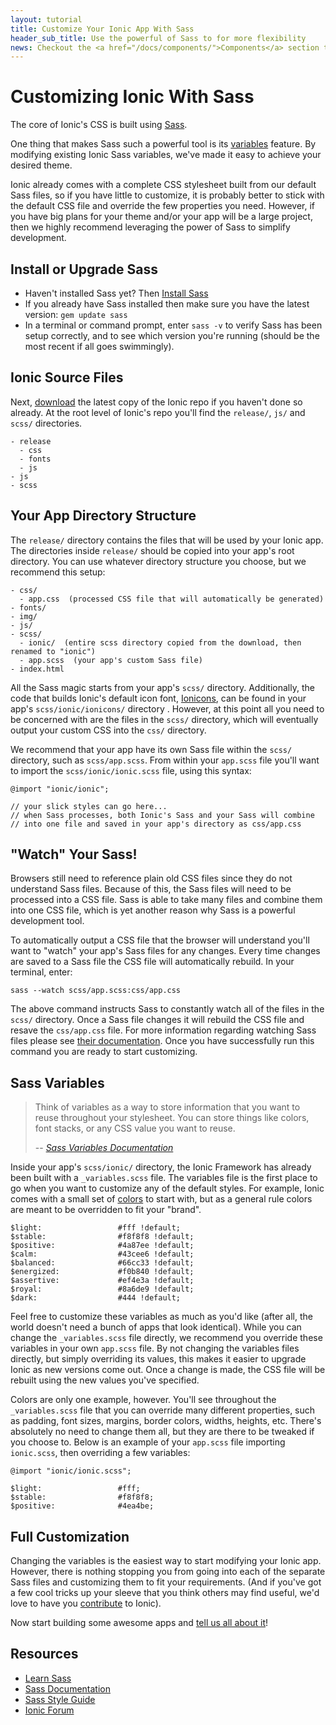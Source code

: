 ```yaml
---
layout: tutorial
title: Customize Your Ionic App With Sass
header_sub_title: Use the powerful of Sass to for more flexibility
news: Checkout the <a href="/docs/components/">Components</a> section to see what Ionic already has
---
```


Customizing Ionic With Sass
====

The core of Ionic's CSS is built using [Sass](http://sass-lang.com/).

One thing that makes Sass such a powerful tool is its [variables](http://sass-lang.com/guide#variables) feature. By modifying existing Ionic Sass variables, we've made it easy to achieve your desired theme.

Ionic already comes with a complete CSS stylesheet built from our default Sass files, so if you have little to customize, it is probably better to stick with the default CSS file and override the few properties you need. However, if you have big plans for your theme and/or your app will be a large project, then we highly recommend leveraging the power of Sass to simplify development.


## Install or Upgrade Sass

- Haven't installed Sass yet? Then [Install Sass](http://Sass-lang.com/install)
- If you already have Sass installed then make sure you have the latest version: `gem update sass`
- In a terminal or command prompt, enter `sass -v` to verify Sass has been setup correctly, and to see which version you're running (should be the most recent if all goes swimmingly).


## Ionic Source Files

Next, [download](https://github.com/driftyco/ionic/releases) the latest copy of the Ionic repo if you haven't done so already. At the root level of Ionic's repo you'll find the `release/`, `js/` and `scss/` directories.

    - release
      - css
      - fonts
      - js
    - js
    - scss

## Your App Directory Structure

The `release/` directory contains the files that will be used by your Ionic app. The directories inside `release/` should be copied into your app's root directory. You can use whatever directory structure you choose, but we recommend this setup:

    - css/
      - app.css  (processed CSS file that will automatically be generated)
    - fonts/
    - img/
    - js/
    - scss/
      - ionic/  (entire scss directory copied from the download, then renamed to "ionic")
      - app.scss  (your app's custom Sass file)
    - index.html

All the Sass magic starts from your app's `scss/` directory. Additionally, the code that builds Ionic's default icon font, [Ionicons](http://ionicons.com/), can be found in your app's `scss/ionic/ionicons/` directory . However, at this point all you need to be concerned with are the files in the `scss/` directory, which will eventually output your custom CSS into the `css/` directory.

We recommend that your app have its own Sass file within the `scss/` directory, such as `scss/app.scss`. From within your `app.scss` file you'll want to import the `scss/ionic/ionic.scss` file, using this syntax:

    @import "ionic/ionic";

    // your slick styles can go here...
    // when Sass processes, both Ionic's Sass and your Sass will combine 
    // into one file and saved in your app's directory as css/app.css

## "Watch" Your Sass!

Browsers still need to reference plain old CSS files since they do not understand Sass files. Because of this, the Sass files will need to be processed into a CSS file. Sass is able to take many files and combine them into one CSS file, which is yet another reason why Sass is a powerful development tool.

To automatically output a CSS file that the browser will understand you'll want to "watch" your app's Sass files for any changes. Every time changes are saved to a Sass file the CSS file will automatically rebuild. In your terminal, enter:

    sass --watch scss/app.scss:css/app.css

The above command instructs Sass to constantly watch all of the files in the `scss/` directory. Once a Sass file changes it will rebuild the CSS file and resave the `css/app.css` file. For more information regarding watching Sass files please see [their documentation](http://sass-lang.com/documentation/file.SASS_REFERENCE.html). Once you have successfully run this command you are ready to start customizing.

## Sass Variables

> Think of variables as a way to store information that you want to reuse throughout your stylesheet. You can store things like colors, font stacks, or any CSS value you want to reuse.
>
> -- <cite>[Sass Variables Documentation](http://sass-lang.com/guide#variables)</cite>

Inside your app's `scss/ionic/` directory, the Ionic Framework has already been built with a `_variables.scss` file. The variables file is the first place to go when you want to customize any of the default styles. For example, Ionic comes with a small set of [colors](/docs/components/#colors) to start with, but as a general rule colors are meant to be overridden to fit your "brand". 

    $light:                 #fff !default;
    $stable:                #f8f8f8 !default;
    $positive:              #4a87ee !default;
    $calm:                  #43cee6 !default;
    $balanced:              #66cc33 !default;
    $energized:             #f0b840 !default;
    $assertive:             #ef4e3a !default;
    $royal:                 #8a6de9 !default;
    $dark:                  #444 !default; 

Feel free to customize these variables as much as you'd like (after all, the world doesn't need a bunch of apps that look identical). While you can change the `_variables.scss` file directly, we recommend you override these variables in your own `app.scss` file. By not changing the variables files directly, but simply overriding its values, this makes it easier to upgrade Ionic as new versions come out. Once a change is made, the CSS file will be rebuilt using the new values you've specified.

Colors are only one example, however. You'll see throughout the `_variables.scss` file that you can override many different properties, such as padding, font sizes, margins, border colors, widths, heights, etc. There's absolutely no need to change them all, but they are there to be tweaked if you choose to. Below is an example of your `app.scss` file importing `ionic.scss`, then overriding a few variables:

    @import "ionic/ionic.scss"; 
    
    $light:                 #fff;
    $stable:                #f8f8f8;
    $positive:              #4ea4be;


## Full Customization

Changing the variables is the easiest way to start modifying your Ionic app. However, there is nothing stopping you from going into each of the separate Sass files and customizing them to fit your requirements. (And if you've got a few cool tricks up your sleeve that you think others may find useful, we'd love to have you [contribute](/contribute/) to Ionic).

Now start building some awesome apps and [tell us all about it](/examples/submit.html)!

## Resources

- [Learn Sass](http://sass-lang.com/guide)
- [Sass Documentation](http://sass-lang.com/documentation/file.SASS_REFERENCE.html)
- [Sass Style Guide](http://css-tricks.com/sass-style-guide/)
- [Ionic Forum](http://forum.ionicframework.com/)

